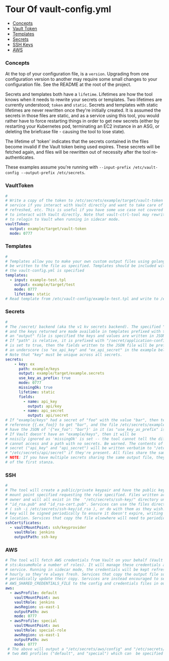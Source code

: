 # Tour Of vault-config.yml

* [Concepts](#concepts)
* [Vault Token](#vaultToken)
* [Templates](#templates)
* [Secrets](#secrets)
* [SSH Keys](#ssh)
* [AWS](#aws)


### Concepts

At the top of your configuration file, is a `version`. Upgrading from one configuration version to another may
require some small changes to your configuration file.  See the README at the root of the project.

Secrets and templates both have a `lifetime`. Lifetimes are how the tool knows when it needs to rewrite your
secrets or templates. Two lifetimes are currently understood; `token` and `static`. Secrets and templates with
static lifetimes are never rewritten once they're initially created. It is assumed the secrets in those files
are static, and as a service using this tool, you would rather have to force restarting things in order to
get new secrets (either by restarting your Kubernetes pod, terminating an EC2 instance in an ASG, or deleting
the briefcase file - causing the tool to lose state).

The lifetime of 'token' indicates that the secrets contained in the files become invalid if the Vault token
being used expires. These secrets will be fetched again, and files will be rewritten out of necessity after the tool
re-authenticates. 

These examples assume you're running with `--input-prefix /etc/vault-config --output-prefix /etc/secrets`.

### VaultToken

```yaml
#
# Write a copy of the token to /etc/secrets/example/target/vault-token - This can be used by your
# service if you interact with Vault directly and want to take care of keeping your credentials
# refreshed, etc. This is useful if you have some use case not covered by the tool and want
# to interact with Vault directly. Note that vault-ctrl-tool may rewrite this file if it needs
# to relogin to Vault when running in sidecar mode.
vaultToken:
  output: example/target/vault-token
  mode: 0777
```

### Templates

```yaml
#
# Templates allow you to make your own custom output files using golang templates, secrets will
# be written to the file as specified. Templates should be included with the ConfigMap where
# the vault-config.yml is specified
templates:
  - input: example-test.tpl
    output: example/target/test
    mode: 0777
    lifetime: static
# Read template from /etc/vault-config/example-test.tpl and write to /etc/secrets/example/target/test
```

### Secrets

```yaml
#
# The /secret/ backend (aka the v1 kv secrets backend). The specified "path" is read from Vault,
# and the keys returned are made available in templates prefixed with the "key" value below. If
# an "output" file is specified the keys and values are written in JSON format to the output file.
# If "path" is relative, it is prefixed with "/secret/application-config/services/". If "use_key_as_prefix"
# is set to true, then the fields written to the JSON file will be prefixed with the key followed by
# an underscore (so "ex_api_key" and "ex_api_secret" in the example below).
# Note that "key" must be unique across all secrets.
secrets:
    - key: ex
      path: example/keys
      output: example/target/example.secrets
      use_key_as_prefix: true
      mode: 0777
      missingOk: true
      lifetime: static
      fields:
        - name: api_key
          output: api/key
        - name: api_secret
          output: api/secret
# If "example/keys" had a secret of "foo" with the value "bar", then templates could
# reference {{.ex_foo}} to get "bar", and the file /etc/secrets/example/target/example.secrets would
# have the JSON of '{"ex_foo": "bar"}' in it (as "use_key_as_prefix" is set to true).
# If Vault doesn't have an "example/keys", then it will be
# noisily ignored as 'missingOk' is set -- the tool cannot tell the difference between a path it
# cannot access and a path with no secrets. Be warned. The contents of the individual fields in the
# secret ("api_key" and "api_secret") will be written verbatim to "/etc/secrets/api/key" and
# "/etc/secrets/api/secret" if they're present. All files share the same file mode.
# NOTE: If you have multiple secrets sharing the same output file, they will use the file mode
# of the first stanza.
```

### SSH

```yaml
#
# The tool will create a public/private keypair and have the public key signed by Vault at the
# mount point specified requesting the role specified. Files written are only readable by the
# owner and will all exist in the  "/etc/secrets/ssh-key/" directory under the names "id_rsa",
# "id_rsa.pub" and "id_rsa-cert.pub". Services can use the files directly
# ( ssh -i /etc/secrets/ssh-key/id_rsa ), or do with them as they wish.  In sidecar mode, the public
# key will be signed periodically to ensure it doesn't expire, writing it to the same
# location. Services that copy the file elsewhere will need to periodically update their copy.
sshCertificates:
  - vaultMountPoint: ssh/keyprovider
    vaultRole: jenkins
    outputPath: ssh-key
```

### AWS

```yaml
# The tool will fetch AWS credentials from Vault on your behalf (Vault has permission to
# sts:AssumeRole a number of roles). It will manage these credentials and pass them to your
# service. Running in sidecar mode, the credentials will be kept refreshed and will be rewritten
# hourly so they're always fresh. Services that copy the output file somewhere else will need to
# periodically update their copy. Services are instead encouraged to set AWS_CONFIG_FILE and
# AWS_SHARED_CREDENTIALS_FILE to the config and credentials files in outputPath.
aws:
  - awsProfile: default
    vaultMountPoint: aws
    vaultRole: jenkins
    awsRegion: us-east-1
    outputPath: aws
    mode: 0777
  - awsProfile: special
    vaultMountPoint: aws
    vaultRole: special-role
    awsRegion: us-east-1
    outputPath: aws
    mode: 0777
 # The above will output a "/etc/secrets/aws/config" and "/etc/secrets/aws/credentials" with
 # two AWS profiles ("default", and "special") which can  be specified with AWS_PROFILE. 
```
